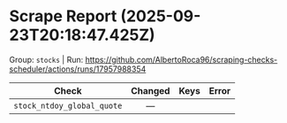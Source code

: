 # Scrape Report (2025-09-23T20:18:47.425Z)

Group: `stocks`  |  Run: https://github.com/AlbertoRoca96/scraping-checks-scheduler/actions/runs/17957988354

| Check | Changed | Keys | Error |
|---|:---:|:--|:--|
| `stock_ntdoy_global_quote` | — |  |  |
